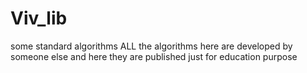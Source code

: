 # Viv_lib
some standard algorithms
ALL the algorithms here are developed by someone else and here they are published just for education purpose
